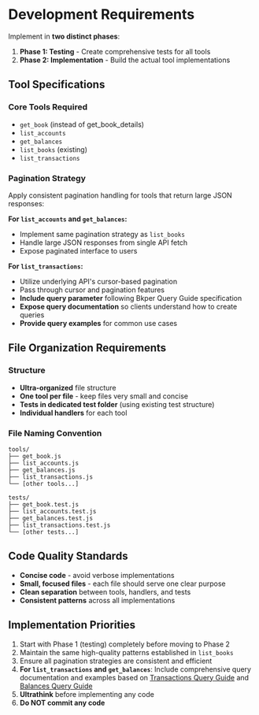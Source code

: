 # Development Requirements

Implement in **two distinct phases**:
1. **Phase 1: Testing** - Create comprehensive tests for all tools
2. **Phase 2: Implementation** - Build the actual tool implementations

## Tool Specifications

### Core Tools Required
- `get_book` (instead of get_book_details)
- `list_accounts` 
- `get_balances`
- `list_books` (existing)
- `list_transactions`

### Pagination Strategy
Apply consistent pagination handling for tools that return large JSON responses:

**For `list_accounts` and `get_balances`:**
- Implement same pagination strategy as `list_books`
- Handle large JSON responses from single API fetch
- Expose paginated interface to users

**For `list_transactions`:**
- Utilize underlying API's cursor-based pagination
- Pass through cursor and pagination features
- **Include query parameter** following Bkper Query Guide specification
- **Expose query documentation** so clients understand how to create queries
- **Provide query examples** for common use cases

## File Organization Requirements

### Structure
- **Ultra-organized** file structure
- **One tool per file** - keep files very small and concise
- **Tests in dedicated test folder** (using existing test structure)
- **Individual handlers** for each tool

### File Naming Convention
```
tools/
├── get_book.js
├── list_accounts.js
├── get_balances.js
├── list_transactions.js
└── [other tools...]

tests/
├── get_book.test.js
├── list_accounts.test.js
├── get_balances.test.js
├── list_transactions.test.js
└── [other tests...]
```

## Code Quality Standards
- **Concise code** - avoid verbose implementations
- **Small, focused files** - each file should serve one clear purpose
- **Clean separation** between tools, handlers, and tests
- **Consistent patterns** across all implementations

## Implementation Priorities
1. Start with Phase 1 (testing) completely before moving to Phase 2
2. Maintain the same high-quality patterns established in `list_books`
3. Ensure all pagination strategies are consistent and efficient
4. **For `list_transactions` and `get_balances`**: Include comprehensive query documentation and examples based on [Transactions Query Guide](./transactions-query-guide.md) and [Balances Query Guide](./balances-query-guide.md)
5. **Ultrathink** before implementing any code
6. **Do NOT commit any code**